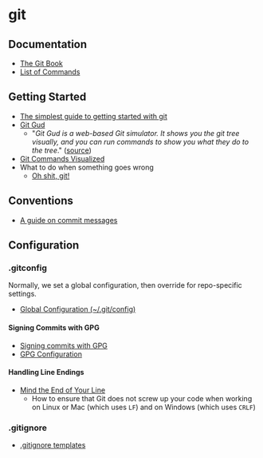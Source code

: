 # git

## Documentation

* [The Git Book](https://git-scm.com/book/en/v2)
* [List of Commands](https://git-scm.com/docs)

## Getting Started

* [The simplest guide to getting started with git](http://rogerdudler.github.io/git-guide/)
* [Git Gud](https://nic-hartley.github.io/git-gud/)
    * "*Git Gud is a web-based Git simulator. It shows you the git tree visually, and you can run commands to show you what they do to the tree*." ([source](https://dev.to/nichartley/git-gud-at-git-5d9k))
* [Git Commands Visualized](https://dev.to/lydiahallie/cs-visualized-useful-git-commands-37p1)
* What to do when something goes wrong
    * [Oh shit, git!](https://ohshitgit.com/)

## Conventions

* [A guide on commit messages](https://dev.to/yvonnickfrin/a-guide-on-commit-messages-d8n)

## Configuration

### .gitconfig

Normally, we set a global configuration, then override for repo-specific settings.

* [Global Configuration (~/.git/config)](./config-global/config)

#### Signing Commits with GPG

* [Signing commits with GPG](https://gist.github.com/troyfontaine/18c9146295168ee9ca2b30c00bd1b41e#using-gpg)
* [GPG Configuration](./config-gpg/gpg-agent.conf)

#### Handling Line Endings

* [Mind the End of Your Line](https://adaptivepatchwork.com/2012/03/01/mind-the-end-of-your-line/)
    * How to ensure that Git does not screw up your code when working on Linux or Mac (which uses `LF`) and on Windows (which uses `CRLF`)

### .gitignore

* [.gitignore templates](https://github.com/github/gitignore)

